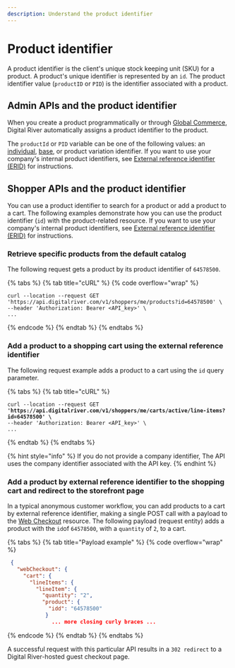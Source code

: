 ```yaml
---
description: Understand the product identifier
---
```


# Product identifier

A product identifier is the client's unique stock keeping unit (SKU) for a product. A product's unique identifier is represented by an `id`. The product identifier value (`productID` or `PID`) is the identifier associated with a product.&#x20;

## Admin APIs and the product identifier

When you create a product programmatically or through [Global Commerce](https://gc.digitalriver.com/gc/ent/login.do), Digital River automatically assigns a product identifier to the product.&#x20;

The `productId` or `PID` variable can be one of the following values: an [individual](../admin-apis-reference/products.md#individual-product), [base](../admin-apis-reference/products.md#base-product), or product variation identifier. If you want to use your company's internal product identifiers, see [External reference identifier (ERID)](external-reference-identifier-erid.md) for instructions.

## Shopper APIs and the product identifier

You can use a product identifier to search for a product or add a product to a cart. The following examples demonstrate how you can use the product identifier (`id`) with the product-related resource. If you want to use your company's internal product identifiers, see [External reference identifier (ERID)](external-reference-identifier-erid.md) for instructions.

### Retrieve specific products from the default catalog

The following request gets a product by its product identifier of `64578500`.

{% tabs %}
{% tab title="cURL" %}
{% code overflow="wrap" %}
```http
curl --location --request GET 
'https://api.digitalriver.com/v1/shoppers/me/products?id=64578500' \
--header 'Authorization: Bearer <API_key>' \
...
```
{% endcode %}
{% endtab %}
{% endtabs %}

### Add a product to a shopping cart using the external reference identifier

The following request example adds a product to a cart using the `id` query parameter.

{% tabs %}
{% tab title="cURL" %}
<pre class="language-json" data-overflow="wrap"><code class="lang-json">curl --location --request GET 
<strong>'https://api.digitalriver.com/v1/shoppers/me/carts/active/line-items?id=64578500' \
</strong>--header 'Authorization: Bearer &#x3C;API_key>' \
...
</code></pre>
{% endtab %}
{% endtabs %}

{% hint style="info" %}
If you do not provide a company identifier, The API uses the company identifier associated with the API key.
{% endhint %}

### Add a product by external reference identifier to the shopping cart and redirect to the storefront page

In a typical anonymous customer workflow, you can add products to a cart by external reference identifier, making a single POST call with a payload to the [Web Checkout](https://www.digitalriver.com/docs/commerce-shopper-api/#tag/Web-Checkout) resource. The following payload (request entity) adds a product with the `id`of `64578500`, with a `quantity` of `2`, to a cart.

{% tabs %}
{% tab title="Payload example" %}
{% code overflow="wrap" %}
```json
 {
   "webCheckout": {
     "cart": {
       "lineItems": {
         "lineItem": {
           "quantity": "2",
           "product": {
             "idd": "64578500"
            }
              ... more closing curly braces ...
```
{% endcode %}
{% endtab %}
{% endtabs %}

A successful request with this particular API results in a `302 redirect` to a Digital River-hosted guest checkout page.&#x20;
